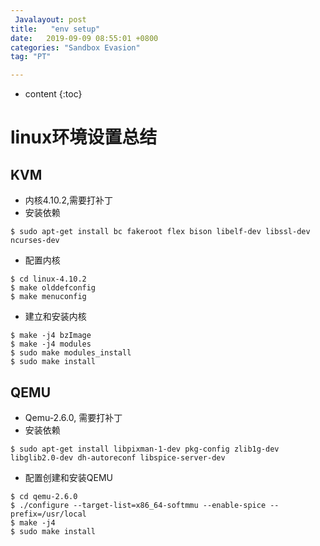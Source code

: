 ```yaml
---
 Javalayout: post
title:   "env setup"
date:   2019-09-09 08:55:01 +0800
categories: "Sandbox Evasion"
tag: "PT"

---
```


* content
{:toc}




# linux环境设置总结

## KVM

* 内核4.10.2,需要打补丁
* 安装依赖

```shell
$ sudo apt-get install bc fakeroot flex bison libelf-dev libssl-dev ncurses-dev
```

* 配置内核

```shell
$ cd linux-4.10.2
$ make olddefconfig
$ make menuconfig
```

* 建立和安装内核

```shell
$ make -j4 bzImage
$ make -j4 modules
$ sudo make modules_install
$ sudo make install
```



## QEMU

* Qemu-2.6.0, 需要打补丁
* 安装依赖

```shell
$ sudo apt-get install libpixman-1-dev pkg-config zlib1g-dev libglib2.0-dev dh-autoreconf libspice-server-dev
```

* 配置创建和安装QEMU

```shell
$ cd qemu-2.6.0
$ ./configure --target-list=x86_64-softmmu --enable-spice --prefix=/usr/local
$ make -j4
$ sudo make install
```

